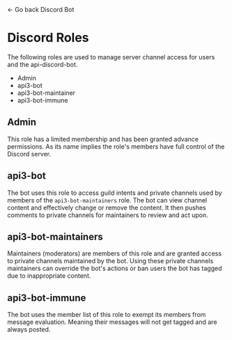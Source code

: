 <link rel="stylesheet" type="text/css" href="styles.css">
<div onclick="history.back()" class="btn"><span class="arrow">←</span> Go back <span class="title">Discord Bot</span></div>

# Discord Roles

The following roles are used to manage server channel access for users and the api-discord-bot.

- Admin
- api3-bot
- api3-bot-maintainer
- api3-bot-immune

## Admin

This role has a limited membership and has been granted advance permissions. As its name implies the role's members have full control of the Discord server.

## api3-bot

The bot uses this role to access guild intents and private channels used by members of the `api3-bot-maintainers` role. The bot can view channel content and effectively change or remove the content. It then pushes comments to private channels for maintainers to review and act upon.

## api3-bot-maintainers

Maintainers (moderators) are members of this role and are granted access to private channels maintained by the bot. Using these private channels maintainers can override the bot's actions or ban users the bot has tagged due to inappropriate content.

## api3-bot-immune

The bot uses the member list of this role to exempt its members from message evaluation. Meaning their messages will not get tagged and are always posted.

